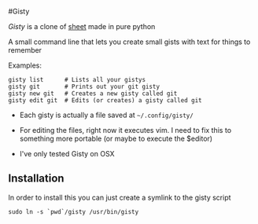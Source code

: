 #Gisty

*Gisty* is a clone of [sheet](https://github.com/oscardelben/sheet) made in pure python

A small command line that lets you create small gists with text for things to remember

Examples:

```
gisty list		# Lists all your gistys
gisty git		# Prints out your git gisty
gisty new git	# Creates a new gisty called git
gisty edit git	# Edits (or creates) a gisty called git
```

- Each gisty is actually a file saved at `~/.config/gisty/`

- For editing the files, right now it executes vim. I need to fix this to something more portable (or maybe to execute the $editor)

- I've only tested Gisty on OSX

## Installation
In order to install this you can just create a symlink to the gisty script

```sudo ln -s `pwd`/gisty /usr/bin/gisty```